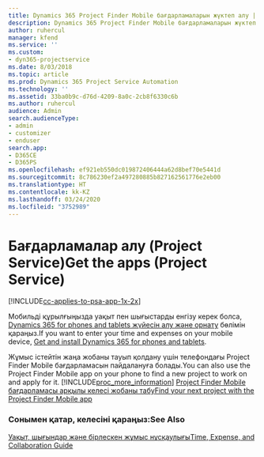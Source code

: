 ```yaml
---
title: Dynamics 365 Project Finder Mobile бағдарламаларын жүктеп алу | MicrosoftDocs
description: Dynamics 365 Project Finder Mobile бағдарламаларын жүктеп алу жолы
author: ruhercul
manager: kfend
ms.service: ''
ms.custom:
- dyn365-projectservice
ms.date: 8/03/2018
ms.topic: article
ms.prod: Dynamics 365 Project Service Automation
ms.technology: ''
ms.assetid: 33ba0b9c-d76d-4209-8a0c-2cb8f6330c6b
ms.author: ruhercul
audience: Admin
search.audienceType:
- admin
- customizer
- enduser
search.app:
- D365CE
- D365PS
ms.openlocfilehash: ef921eb550dc019872406444a62d8bef70e5441d
ms.sourcegitcommit: 8c786230ef2a497280885b827162561776e2eb00
ms.translationtype: HT
ms.contentlocale: kk-KZ
ms.lasthandoff: 03/24/2020
ms.locfileid: "3752989"
---
```

# <a name="get-the-apps-project-service"></a><span data-ttu-id="b5fee-103">Бағдарламалар алу (Project Service)</span><span class="sxs-lookup"><span data-stu-id="b5fee-103">Get the apps (Project Service)</span></span>

[!INCLUDE[cc-applies-to-psa-app-1x-2x](../includes/cc-applies-to-psa-app-1x-2x.md)]

<span data-ttu-id="b5fee-104">Мобильді құрылғыңызда уақыт пен шығыстарды енгізу керек болса, [Dynamics 365 for phones and tablets жүйесін алу және орнату](../mobile-app/dynamics-365-phones-tablets-users-guide.md) бөлімін қараңыз.</span><span class="sxs-lookup"><span data-stu-id="b5fee-104">If you want to enter your time and expenses on your mobile device, [Get and install Dynamics 365 for phones and tablets](../mobile-app/dynamics-365-phones-tablets-users-guide.md).</span></span>  
  
 <span data-ttu-id="b5fee-105">Жұмыс істейтін жаңа жобаны тауып қолдану үшін телефондағы Project Finder Mobile бағдарламасын пайдалануға болады.</span><span class="sxs-lookup"><span data-stu-id="b5fee-105">You can also use the Project Finder Mobile app on your phone to find a new project to work on and apply for it.</span></span> [!INCLUDE[proc_more_information](../includes/proc-more-information.md)] <span data-ttu-id="b5fee-106">[Project Finder Mobile бағдарламасы арқылы келесі жобаны табу](../project-service/find-next-project-finder-mobile-app.md)</span><span class="sxs-lookup"><span data-stu-id="b5fee-106">[Find your next project with the Project Finder Mobile app](../project-service/find-next-project-finder-mobile-app.md)</span></span> 
  
### <a name="see-also"></a><span data-ttu-id="b5fee-107">Сонымен қатар, келесіні қараңыз:</span><span class="sxs-lookup"><span data-stu-id="b5fee-107">See Also</span></span>  
 [<span data-ttu-id="b5fee-108">Уақыт, шығындар және бірлескен жұмыс нұсқаулығы</span><span class="sxs-lookup"><span data-stu-id="b5fee-108">Time, Expense, and Collaboration Guide</span></span>](../project-service/time-expense-collaboration-guide.md)

